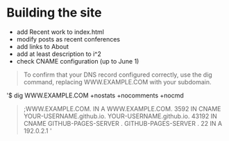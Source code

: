 # Building the site

* add Recent work to index.html
* modify posts as recent conferences
* add links to About
* add at least description to i^2
* check CNAME configuration (up to June 1)

>To confirm that your DNS record configured correctly, use the dig command, replacing WWW.EXAMPLE.COM with your subdomain.

'$ dig WWW.EXAMPLE.COM +nostats +nocomments +nocmd
  > ;WWW.EXAMPLE.COM.                     IN      A
  > WWW.EXAMPLE.COM.              3592    IN      CNAME   YOUR-USERNAME.github.io.
  > YOUR-USERNAME.github.io.      43192   IN      CNAME    GITHUB-PAGES-SERVER .
  >  GITHUB-PAGES-SERVER .         22      IN      A       192.0.2.1
'

